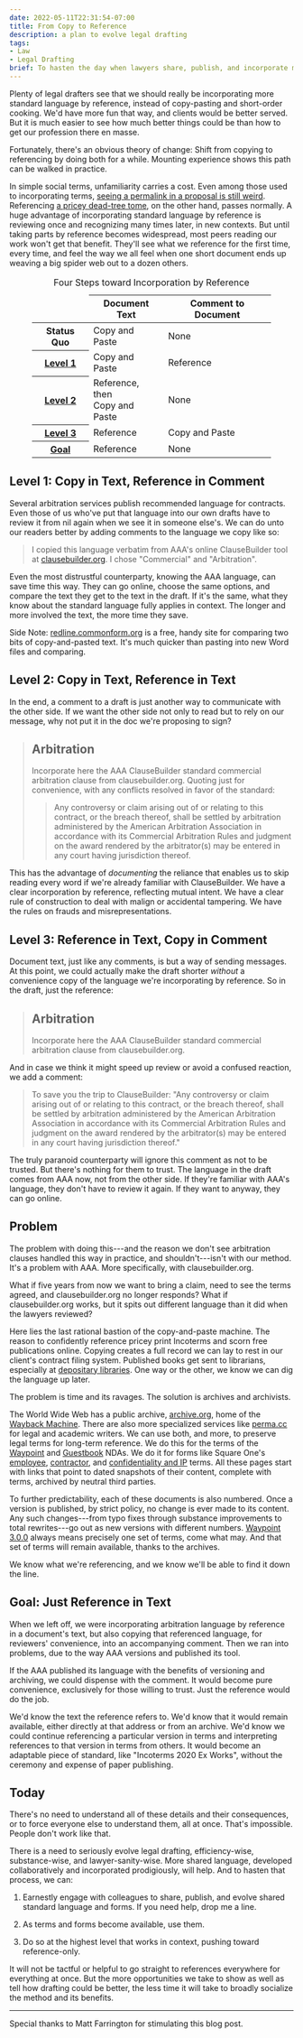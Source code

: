 ```yaml
---
date: 2022-05-11T22:31:54-07:00
title: From Copy to Reference
description: a plan to evolve legal drafting
tags:
- Law
- Legal Drafting
brief: To hasten the day when lawyers share, publish, and incorporate more from standards, combine incorporation by reference with copy-and-paste today.
---
```


Plenty of legal drafters see that we should really be incorporating more standard language by reference, instead of copy-pasting and short-order cooking.  We'd have more fun that way, and clients would be better served.  But it is much easier to see how much better things could be than how to get our profession there en masse.

Fortunately, there's an obvious theory of change: Shift from copying to referencing by doing both for a while.  Mounting experience shows this path can be walked in practice.

In simple social terms, unfamiliarity carries a cost.  Even among those used to incorporating terms, [seeing a permalink in a proposal is still weird](https://squareoneforms.com/employee/2e2u#confidentiality-and-intellectual-property).  Referencing [a pricey dead-tree tome](https://2go.iccwbo.org/incoterms-2020-eng-config+book_version-Book/), on the other hand, passes normally.  A huge advantage of incorporating standard language by reference is reviewing once and recognizing many times later, in new contexts.  But until taking parts by reference becomes widespread, most peers reading our work won't get that benefit.  They'll see what we reference for the first time, every time, and feel the way we all feel when one short document ends up weaving a big spider web out to a dozen others.

<figure>
<table>
  <caption>Four Steps toward Incorporation by Reference</caption>
  <thead>
    <tr><td></td><th>Document Text</th><th>Comment to Document</th></tr>
  </thead>
  <tbody>
    <tr><th>Status Quo</th><td>Copy and Paste</td><td>None</td></tr>
    <tr>
      <th><a href="#level-1">Level 1</a></th>
      <td>Copy and Paste</td>
      <td>Reference</td>
    </tr>
    <tr>
      <th><a href="#level-2">Level 2</a></th>
      <td>Reference, then<br>Copy and Paste</td>
      <td>None</td>
    </tr>
    <tr>
      <th><a href="#level-3">Level 3</a></th>
      <td>Reference</td>
      <td>Copy and Paste</td>
    </tr>
    <tr>
      <th><a href="#goal">Goal</a></th>
      <td>Reference</td>
      <td>None</td>
    </tr>
  </tbody>
</table>
</figure>

<h2 id="level-1">Level 1: Copy in Text, Reference in Comment</h2>

Several arbitration services publish recommended language for contracts.  Even those of us who've put that language into our own drafts have to review it from nil again when we see it in someone else's.   We can do unto our readers better by adding comments to the language we copy like so:

> I copied this language verbatim from AAA's online ClauseBuilder tool at [clausebuilder.org](https://www.clausebuilder.org).  I chose "Commercial" and "Arbitration".

Even the most distrustful counterparty, knowing the AAA language, can save time this way.  They can go online, choose the same options, and compare the text they get to the text in the draft.  If it's the same, what they know about the standard language fully applies in context.  The longer and more involved the text, the more time they save.

Side Note: [redline.commonform.org](https://redline.commonform.org/) is a free, handy site for comparing two bits of copy-and-pasted text.  It's much quicker than pasting into new Word files and comparing.

<h2 id="level-2">Level 2: Copy in Text, Reference in Text</h2>

In the end, a comment to a draft is just another way to communicate with the other side.  If we want the other side not only to read but to rely on our message, why not put it in the doc we're proposing to sign?

> ## Arbitration
>
> Incorporate here the AAA ClauseBuilder standard commercial arbitration clause from clausebuilder.org.  Quoting just for convenience, with any conflicts resolved in favor of the standard:
>
> > Any controversy or claim arising out of or relating to this contract, or the breach thereof, shall be settled by arbitration administered by the American Arbitration Association in accordance with its Commercial Arbitration Rules and judgment on the award rendered by the arbitrator(s) may be entered in any court having jurisdiction thereof.

This has the advantage of _documenting_ the reliance that enables us to skip reading every word if we're already familiar with ClauseBuilder.  We have a clear incorporation by reference, reflecting mutual intent.  We have a clear rule of construction to deal with malign or accidental tampering.  We have the rules on frauds and misrepresentations.

<h2 id="level-3">Level 3: Reference in Text, Copy in Comment</h2>

Document text, just like any comments, is but a way of sending messages.  At this point, we could actually make the draft shorter _without_ a convenience copy of the language we're incorporating by reference.  So in the draft, just the reference:

> ## Arbitration
>
> Incorporate here the AAA ClauseBuilder standard commercial arbitration clause from clausebuilder.org.

And in case we think it might speed up review or avoid a confused reaction, we add a comment:

> To save you the trip to ClauseBuilder: "Any controversy or claim arising out of or relating to this contract, or the breach thereof, shall be settled by arbitration administered by the American Arbitration Association in accordance with its Commercial Arbitration Rules and judgment on the award rendered by the arbitrator(s) may be entered in any court having jurisdiction thereof."

The truly paranoid counterparty will ignore this comment as not to be trusted.  But there's nothing for them to trust.  The language in the draft comes from AAA now, not from the other side.  If they're familiar with AAA's language, they don't have to review it again.  If they want to anyway, they can go online.

## Problem

The problem with doing this---and the reason we don't see arbitration clauses handled this way in practice, and shouldn't---isn't with our method.  It's a problem with AAA.  More specifically, with clausebuilder.org.

What if five years from now we want to bring a claim, need to see the terms agreed, and clausebuilder.org no longer responds?  What if clausebuilder.org works, but it spits out different language than it did when the lawyers reviewed?

Here lies the last rational bastion of the copy-and-paste machine.  The reason to confidently reference pricey print Incoterms and scorn free publications online.  Copying creates a full record we can lay to rest in our client's contract filing system.  Published books get sent to librarians, especially at [depositary libraries](https://en.wikipedia.org/wiki/Legal_deposit).  One way or the other, we know we can dig the language up later.

The problem is time and its ravages.  The solution is archives and archivists.

The World Wide Web has a public archive, [archive.org](https://www.archive.org), home of the [Wayback Machine](http://wayback.archive.org/).  There are also more specialized services like [perma.cc](https://perma.cc) for legal and academic writers.  We can use both, and more, to preserve legal terms for long-term reference.  We do this for the terms of the [Waypoint](https://waypointnda.com/3.0.0) and [Guestbook](https://guestbooknda.com/1.0.0) NDAs.  We do it for forms like Square One's [employee](https://squareoneforms.com/employee/2e2u), [contractor](https://squareoneforms.com/contractor/2e2u), and [confidentiality and IP](https://squareoneforms.com/confidentiality-ip/2e2u) terms.  All these pages start with links that point to dated snapshots of their content, complete with terms, archived by neutral third parties.

To further predictability, each of these documents is also numbered.  Once a version is published, by strict policy, no change is ever made to its content.  Any such changes---from typo fixes through substance improvements to total rewrites---go out as new versions with different numbers.  [Waypoint 3.0.0](https://waypointnda.com/3.0.0) always means precisely one set of terms, come what may.  And that set of terms will remain available, thanks to the archives.

We know what we're referencing, and we know we'll be able to find it down the line.

<h2 id="goal">Goal: Just Reference in Text</h2>

When we left off, we were incorporating arbitration language by reference in a document's text, but also copying that referenced language, for reviewers' convenience, into an accompanying comment.  Then we ran into problems, due to the way AAA versions and published its tool.

If the AAA published its language with the benefits of versioning and archiving, we could dispense with the comment.  It would become pure convenience, exclusively for those willing to trust.  Just the reference would do the job.

We'd know the text the reference refers to.  We'd know that it would remain available, either directly at that address or from an archive.  We'd know we could continue referencing a particular version in terms and interpreting references to that version in terms from others.  It would become an adaptable piece of standard, like "Incoterms 2020 Ex Works", without the ceremony and expense of paper publishing.

## Today

There's no need to understand all of these details and their consequences, or to force everyone else to understand them, all at once.  That's impossible.  People don't work like that.

There is a need to seriously evolve legal drafting, efficiency-wise, substance-wise, and lawyer-sanity-wise.  More shared language, developed collaboratively and incorporated prodigiously, will help.  And to hasten that process, we can:

1.  Earnestly engage with colleagues to share, publish, and evolve shared standard language and forms.  If you need help, drop me a line.

2.  As terms and forms become available, use them.

3.  Do so at the highest level that works in context, pushing toward reference-only.

It will not be tactful or helpful to go straight to references everywhere for everything at once.  But the more opportunities we take to show as well as tell how drafting could be better, the less time it will take to broadly socialize the method and its benefits.

---

Special thanks to Matt Farrington for stimulating this blog post.
